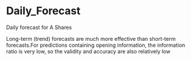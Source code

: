 # Daily_Forecast
Daily forecast for A Shares

Long-term (trend) forecasts are much more effective than short-term forecasts.For predictions containing opening information, the information ratio is very low, so the validity and accuracy are also relatively low
